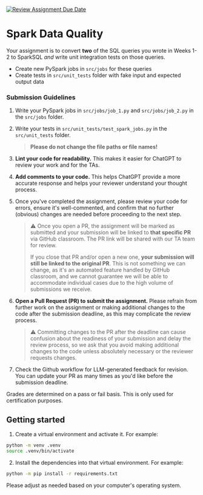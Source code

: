 [![Review Assignment Due Date](https://classroom.github.com/assets/deadline-readme-button-22041afd0340ce965d47ae6ef1cefeee28c7c493a6346c4f15d667ab976d596c.svg)](https://classroom.github.com/a/l3elQelD)
# Spark Data Quality

Your assignment is to convert **two** of the SQL queries you wrote in Weeks 1-2 to SparkSQL *and* write unit integration tests on those queries.
- Create new PySpark jobs in `src/jobs` for these queries
- Create tests in `src/unit_tests` folder with fake input and expected output data

### Submission Guidelines

1. Write your PySpark jobs in `src/jobs/job_1.py` and `src/jobs/job_2.py` in the `src/jobs` folder. 

2. Write your tests in `src/unit_tests/test_spark_jobs.py` in the `src/unit_tests` folder. 

    >
    > **Please do not change the file paths or file names!**
    >

2. **Lint your code for readability.** This makes it easier for ChatGPT to review your work and for the TAs.

3. **Add comments to your code.** This helps ChatGPT provide a more accurate response and helps your reviewer understand your thought process.

4. Once you've completed the assignment, please review your code for errors, ensure it's well-commented, and confirm that no further (obvious) changes are needed before proceeding to the next step.

    > :warning: Once you open a PR, the assignment will be marked as submitted and your submission will be linked to **that specific PR** via GitHub classroom. The PR link will be shared with our TA team for review. 
    >
    > If you close that PR and/or open a new one, **your submission will still be linked to the original PR**. This is not something we can change, as it's an automated feature handled by GitHub classroom, and we cannot guarantee we will be able to accommodate individual cases due to the high volume of submissions we receive.
    > 

5. **Open a Pull Request (PR) to submit the assignment.** Please refrain from further work on the assignment or making additional changes to the code after the submission deadline, as this may complicate the review process.

    > :warning: Committing changes to the PR after the deadline can cause confusion about the readiness of your submission and delay the review process, so we ask that you avoid making additional changes to the code unless absolutely necessary or the reviewer requests changes.
    > 

6. Check the Github workflow for LLM-generated feedback for revision. You can update your PR as many times as you'd like before the submission deadline.

Grades are determined on a pass or fail basis. This is only used for certification purposes.

## Getting started

1. Create a virtual environment and activate it. For example:

```bash
python -m venv .venv
source .venv/bin/activate
```

2. Install the dependencies into that virtual environment. For example:

```bash
python -m pip install -r requirements.txt
```

Please adjust as needed based on your computer's operating system.
